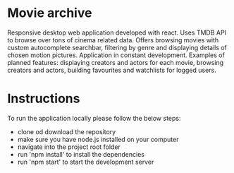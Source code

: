 # Movie archive

Responsive desktop web application developed with react. Uses TMDB API to browse over tons of cinema related data. Offers browsing movies with custom autocomplete searchbar, filtering by genre and displaying details of chosen motion pictures. Application in constant development. Examples of planned features: displaying creators and actors for each movie, browsing creators and actors, building favourites and watchlists for logged users.

# Instructions

To run the application locally please follow the below steps:

- clone od download the repository
- make sure you have node.js installed on your computer
- navigate into the project root folder
- run 'npm install' to install the dependencies
- run 'npm start' to start the development server
